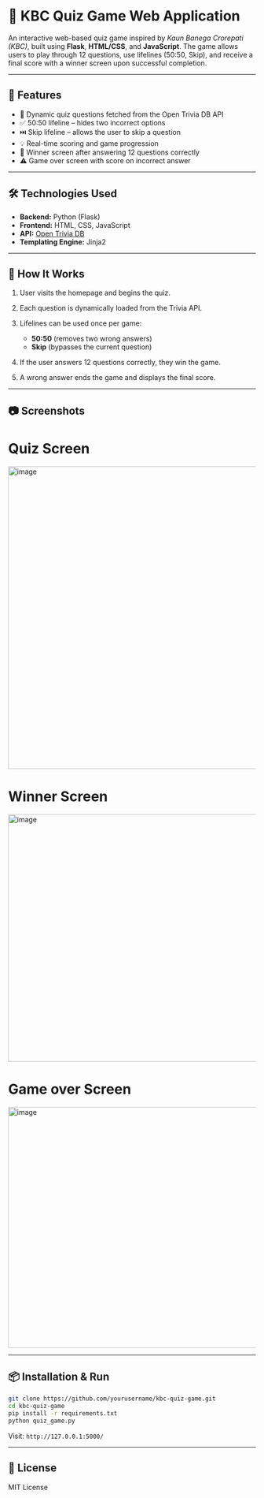 # 🌟 KBC Quiz Game Web Application

An interactive web-based quiz game inspired by *Kaun Banega Crorepati (KBC)*, built using **Flask**, **HTML/CSS**, and **JavaScript**. The game allows users to play through 12 questions, use lifelines (50:50, Skip), and receive a final score with a winner screen upon successful completion.

---

## 🚀 Features

* 🌟 Dynamic quiz questions fetched from the Open Trivia DB API
* ✅ 50:50 lifeline – hides two incorrect options
* ⏭️ Skip lifeline – allows the user to skip a question
* 💡 Real-time scoring and game progression
* 🎉 Winner screen after answering 12 questions correctly
* ⚠️ Game over screen with score on incorrect answer

---

## 🛠️ Technologies Used

* **Backend:** Python (Flask)
* **Frontend:** HTML, CSS, JavaScript
* **API:** [Open Trivia DB](https://opentdb.com/api_config.php)
* **Templating Engine:** Jinja2

---

## 🧠 How It Works

1. User visits the homepage and begins the quiz.
2. Each question is dynamically loaded from the Trivia API.
3. Lifelines can be used once per game:

   * **50:50** (removes two wrong answers)
   * **Skip** (bypasses the current question)
4. If the user answers 12 questions correctly, they win the game.
5. A wrong answer ends the game and displays the final score.

---

## 📷 Screenshots

# **Quiz Screen**


<img width="748" height="614" alt="image" src="https://github.com/user-attachments/assets/53d4f004-2755-4318-88ef-6ce22597a3b0" />

# **Winner Screen**


<img width="766" height="502" alt="image" src="https://github.com/user-attachments/assets/cd408510-5ab5-44be-9ef2-eac2ba81f068" />


# **Game over Screen**


<img width="608" height="489" alt="image" src="https://github.com/user-attachments/assets/5f2ebb30-95b2-45de-8521-8ec5439defc6" />

---

## 📦 Installation & Run

```bash
git clone https://github.com/yourusername/kbc-quiz-game.git
cd kbc-quiz-game
pip install -r requirements.txt
python quiz_game.py
```

Visit: `http://127.0.0.1:5000/`

---

## 📄 License

MIT License
